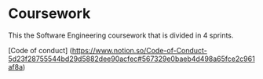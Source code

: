 # Coursework
This the Software Engineering coursework that is divided in 4 sprints.

[Code of conduct] (https://www.notion.so/Code-of-Conduct-5d23f28755544bd29d5882dee90acfec#567329e0baeb4d498a65fce2c961af8a)
